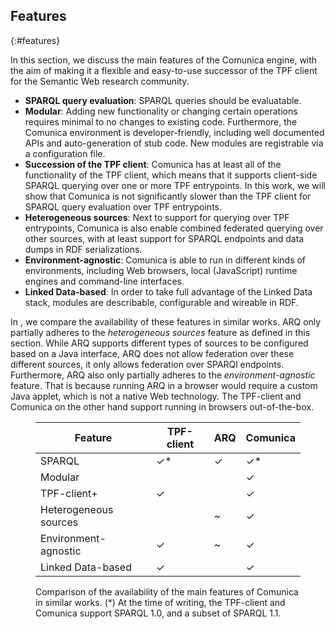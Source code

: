 ## Features
{:#features}

In this section, we discuss the main features of the Comunica engine,
with the aim of making it a flexible and easy-to-use successor of the TPF client for the Semantic Web research community.

* **SPARQL query evaluation**: SPARQL queries should be evaluatable.
* **Modular**: Adding new functionality or changing certain operations requires minimal to no changes to existing code. Furthermore, the Comunica environment is developer-friendly, including well documented APIs and auto-generation of stub code. New modules are registrable via a configuration file.
* **Succession of the TPF client**: Comunica has at least all of the functionality of the TPF client, which means that it supports client-side SPARQL querying over one or more TPF entrypoints. In this work, we will show that Comunica is not significantly slower than the TPF client for SPARQL query evaluation over TPF entrypoints.
* **Heterogeneous sources**: Next to support for querying over TPF entrypoints, Comunica is also enable combined federated querying over other sources, with at least support for SPARQL endpoints and data dumps in RDF serializations.
* **Environment-agnostic**: Comunica is able to run in different kinds of environments, including Web browsers, local (JavaScript) runtime engines and command-line interfaces.
* **Linked Data-based**: In order to take full advantage of the Linked Data stack, modules are describable, configurable and wireable in RDF.

In [](#features-comparison), we compare the availability of these features in similar works.
ARQ only partially adheres to the _heterogeneous sources_ feature as defined in this section.
While ARQ supports different types of sources to be configured based on a Java interface,
ARQ does not allow federation over these different sources, it only allows federation over SPARQl endpoints.
Furthermore, ARQ also only partially adheres to the _environment-agnostic_ feature.
That is because running ARQ in a browser would require a custom Java applet,
which is not a native Web technology.
The TPF-client and Comunica on the other hand support running in browsers out-of-the-box.

<figure id="features-comparison" class="table" markdown="1">

| Feature               | TPF-client | ARQ | Comunica |
| --------------------- |------------|-----|----------|
| SPARQL                | ✓*         | ✓   | ✓*       |
| Modular               |            |     | ✓        |
| TPF-client+           | ✓          |     | ✓        |
| Heterogeneous sources |            | ~   | ✓        |
| Environment-agnostic  | ✓          | ~   | ✓        |
| Linked Data-based     | ✓          |     | ✓        |

<figcaption markdown="block">
Comparison of the availability of the main features of Comunica in similar works.
(*) At the time of writing, the TPF-client and Comunica support SPARQL 1.0, and a subset of SPARQL 1.1.
</figcaption>
</figure>
